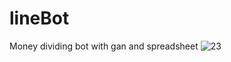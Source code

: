 # lineBot
Money dividing bot with gan and spreadsheet
![23](https://user-images.githubusercontent.com/76505947/155953660-c86f442a-0016-4f9f-910a-9e7c67567bdf.png)
